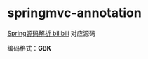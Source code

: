 # springmvc-annotation


[Spring源码解析 bilibili](https://www.bilibili.com/video/av32102436/) 对应源码


编码格式：**GBK**